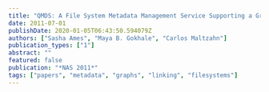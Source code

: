 ```yaml
---
title: "QMDS: A File System Metadata Management Service Supporting a Graph Data Model-based Query Language"
date: 2011-07-01
publishDate: 2020-01-05T06:43:50.594079Z
authors: ["Sasha Ames", "Maya B. Gokhale", "Carlos Maltzahn"]
publication_types: ["1"]
abstract: ""
featured: false
publication: "*NAS 2011*"
tags: ["papers", "metadata", "graphs", "linking", "filesystems"]
---
```


